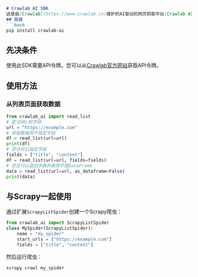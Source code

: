 ```markdown
# Crawlab AI SDK
这是由[Crawlab](https://www.crawlab.cn)维护的AI驱动的网页抓取平台[Crawlab AI](https://www.crawlab.cn/ai)的Python SDK。
## 安装
```bash
pip install crawlab-ai
```
## 先决条件
使用此SDK需要API令牌。您可以从[Crawlab官方网站](https://dev.crawlab.io/ai)获取API令牌。
## 使用方法
### 从列表页面获取数据
```python
from crawlab_ai import read_list
# 定义URL和字段
url = "https://example.com"
# 获取数据而不指定字段
df = read_list(url=url)
print(df)
# 您也可以指定字段
fields = ["title", "content"]
df = read_list(url=url, fields=fields)
# 您还可以返回字典列表而不是DataFrame
data = read_list(url=url, as_dataframe=False)
print(data)
```
## 与Scrapy一起使用
通过扩展`ScrapyListSpider`创建一个Scrapy爬虫：
```python
from crawlab_ai import ScrapyListSpider
class MySpider(ScrapyListSpider):
    name = "my_spider"
    start_urls = ["https://example.com"]
    fields = ["title", "content"]
```
然后运行爬虫：
```bash
scrapy crawl my_spider
```
```
